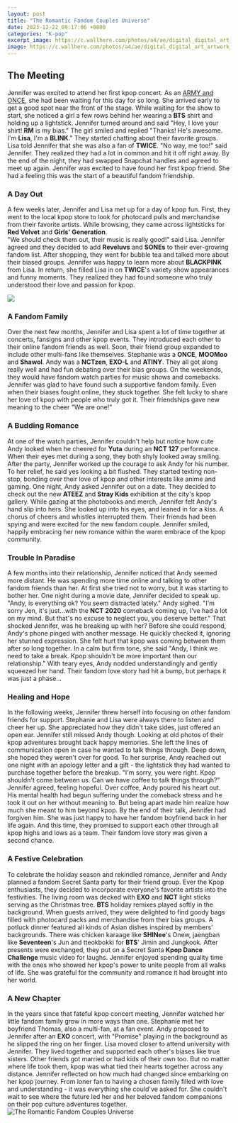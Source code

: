 ```yaml
---
layout: post
title: "The Romantic Fandom Couples Universe"
date: 2023-12-22 09:17:06 +0000
categories: "K-pop"
excerpt_image: https://c.wallhere.com/photos/a4/ae/digital_digital_art_artwork_illustration_anime_anime_sky_couple_love-1658317.jpg!d
image: https://c.wallhere.com/photos/a4/ae/digital_digital_art_artwork_illustration_anime_anime_sky_couple_love-1658317.jpg!d
---
```


## The Meeting
Jennifer was excited to attend her first kpop concert. As an [ARMY and ONCE](https://store.fi.io.vn/collection/abele), she had been waiting for this day for so long. She arrived early to get a good spot near the front of the stage. While waiting for the show to start, she noticed a girl a few rows behind her wearing a **BTS** shirt and holding up a lightstick. 
Jennifer turned around and said "Hey, I love your shirt! **RM** is my bias." The girl smiled and replied "Thanks! He's awesome. I'm **Lisa**, I'm a **BLINK**." They started chatting about their favorite groups. Lisa told Jennifer that she was also a fan of **TWICE**. 
"No way, me too!" said Jennifer. They realized they had a lot in common and hit it off right away. By the end of the night, they had swapped Snapchat handles and agreed to meet up again. Jennifer was excited to have found her first kpop friend. She had a feeling this was the start of a beautiful fandom friendship.
### A Day Out
A few weeks later, Jennifer and Lisa met up for a day of kpop fun. First, they went to the local kpop store to look for photocard pulls and merchandise from their favorite artists. While browsing, they came across lightsticks for **Red Velvet** and **Girls' Generation**.  
"We should check them out, their music is really good!" said Lisa. Jennifer agreed and they decided to add **Reveluvs** and **SONEs** to their ever-growing fandom list. After shopping, they went for bubble tea and talked more about their biased groups. 
Jennifer was happy to learn more about **BLACKPINK** from Lisa. In return, she filled Lisa in on **TWICE**'s variety show appearances and funny moments. They realized they had found someone who truly understood their love and passion for kpop.

![](https://i.pinimg.com/originals/61/13/2a/61132ab567662be14d4a82067ba5dcf8.jpg)
### A Fandom Family
Over the next few months, Jennifer and Lisa spent a lot of time together at concerts, fansigns and other kpop events. They introduced each other to their online fandom friends as well. Soon, their friend group expanded to include other multi-fans like themselves. 
Stephanie was a **ONCE**, **MOOMoo** and **Shawol**. Andy was a **NCTzen**, **EXO-L** and **ATINY**. They all got along really well and had fun debating over their bias groups. On the weekends, they would have fandom watch parties for music shows and comebacks. 
Jennifer was glad to have found such a supportive fandom family. Even when their biases fought online, they stuck together. She felt lucky to share her love of kpop with people who truly got it. Their friendships gave new meaning to the cheer "We are one!"
### A Budding Romance
At one of the watch parties, Jennifer couldn't help but notice how cute Andy looked when he cheered for **Yuta** during an **NCT 127** performance. When their eyes met during a song, they both shyly looked away smiling. 
After the party, Jennifer worked up the courage to ask Andy for his number. To her relief, he said yes looking a bit flushed. They started texting non-stop, bonding over their love of kpop and other interests like anime and gaming.
One night, Andy asked Jennifer out on a date. They decided to check out the new **ATEEZ** and **Stray Kids** exhibition at the city's kpop gallery. While gazing at the photobooks and merch, Jennifer felt Andy's hand slip into hers. She looked up into his eyes, and leaned in for a kiss.
A chorus of cheers and whistles interrupted them. Their friends had been spying and were excited for the new fandom couple. Jennifer smiled, happily embracing her new romance within the warm embrace of the kpop community.
### Trouble In Paradise 
A few months into their relationship, Jennifer noticed that Andy seemed more distant. He was spending more time online and talking to other fandom friends than her. At first she tried not to worry, but it was starting to bother her. 
One night during a movie date, Jennifer decided to speak up. "Andy, is everything ok? You seem distracted lately." Andy sighed. "I'm sorry Jen, it's just...with the **NCT 2020** comeback coming up, I've had a lot on my mind. But that's no excuse to neglect you, you deserve better."
That shocked Jennifer, was he breaking up with her? Before she could respond, Andy's phone pinged with another message. He quickly checked it, ignoring her stunned expression. She felt hurt that kpop was coming between them after so long together. 
In a calm but firm tone, she said "Andy, I think we need to take a break. Kpop shouldn't be more important than our relationship." With teary eyes, Andy nodded understandingly and gently squeezed her hand. Their fandom love story had hit a bump, but perhaps it was just a phase...
### Healing and Hope  
In the following weeks, Jennifer threw herself into focusing on other fandom friends for support. Stephanie and Lisa were always there to listen and cheer her up. She appreciated how they didn't take sides, just offered an open ear. 
Jennifer still missed Andy though. Looking at old photos of their kpop adventures brought back happy memories. She left the lines of communication open in case he wanted to talk things through. Deep down, she hoped they weren't over for good.
To her surprise, Andy reached out one night with an apology letter and a gift - the lightstick they had wanted to purchase together before the breakup. "I'm sorry, you were right. Kpop shouldn't come between us. Can we have coffee to talk things through?" Jennifer agreed, feeling hopeful.
Over coffee, Andy poured his heart out. His mental health had begun suffering under the comeback stress and he took it out on her without meaning to. But being apart made him realize how much she meant to him beyond kpop. 
By the end of their talk, Jennifer had forgiven him. She was just happy to have her fandom boyfriend back in her life again. And this time, they promised to support each other through all kpop highs and lows as a team. Their fandom love story was given a second chance.
### A Festive Celebration 
To celebrate the holiday season and rekindled romance, Jennifer and Andy planned a fandom Secret Santa party for their friend group. Ever the Kpop enthusiasts, they decided to incorporate everyone's favorite artists into the festivities.
The living room was decked with **EXO** and **NCT** light sticks serving as the Christmas tree. **BTS** holiday remixes played softly in the background. When guests arrived, they were delighted to find goody bags filled with photocard packs and merchandise from their bias groups. 
A potluck dinner featured all kinds of Asian dishes inspired by members' backgrounds. There was chicken karaage like **SHINee**'s Onew, jaengban like **Seventeen**'s Jun and tteokbokki for **BTS**' Jimin and Jungkook. 
After presents were exchanged, they put on a Secret Santa **Kpop Dance Challenge** music video for laughs. Jennifer enjoyed spending quality time with the ones who showed her kpop's power to unite people from all walks of life. She was grateful for the community and romance it had brought into her world.
### A New Chapter
In the years since that fateful kpop concert meeting, Jennifer watched her little fandom family grow in more ways than one. Stephanie met her boyfriend Thomas, also a multi-fan, at a fan event. Andy proposed to Jennifer after an **EXO** concert, with "Promise" playing in the background as he slipped the ring on her finger. 
Lisa moved closer to attend university with Jennifer. They lived together and supported each other's biases like true sisters. Other friends got married or had kids of their own too. But no matter where life took them, kpop was what tied their hearts together across any distance.
Jennifer reflected on how much had changed since embarking on her kpop journey. From loner fan to having a chosen family filled with love and understanding - it was everything she could've asked for. She couldn't wait to see where the future led her and her beloved fandom companions on their pop culture adventures together.
![The Romantic Fandom Couples Universe](https://c.wallhere.com/photos/a4/ae/digital_digital_art_artwork_illustration_anime_anime_sky_couple_love-1658317.jpg!d)